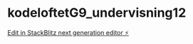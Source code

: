 # kodeloftetG9_undervisning12

[Edit in StackBlitz next generation editor ⚡️](https://stackblitz.com/~/github.com/JulieKodehode/kodeloftetG9_undervisning12)